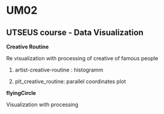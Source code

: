 # UM02
## UTSEUS course - Data Visualization 

**Creative Routine**

Re visualization with processing of creative of famous people 

  1. artist-creative-routine : histogramm
  
  2. plt_creative_routine:  parallel coordinates plot

**flyingCircle**

Visualization with processing
